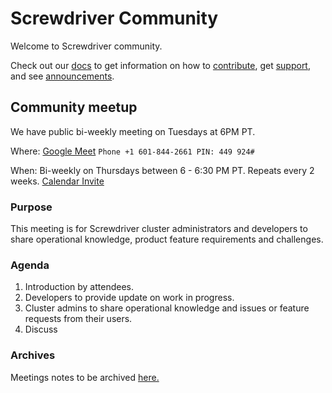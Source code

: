 # Screwdriver Community

Welcome to Screwdriver community.

Check out our [docs](https://docs.screwdriver.cd/) to get information on how to [contribute](https://docs.screwdriver.cd/about/contributing/where-to-contribute), get [support](https://docs.screwdriver.cd/about/support), and see [announcements](https://docs.screwdriver.cd/about/announcements).


## Community meetup

We have public bi-weekly meeting on Tuesdays at 6PM PT.

Where: [Google Meet](https://meet.google.com/rwo-ynwh-xqy?hs=122)
       `Phone +1 601-844-2661 PIN: 449 924#`

When:  Bi-weekly on Thursdays between 6 - 6:30 PM PT. Repeats every 2 weeks.
       [Calendar Invite](https://calendar.google.com/event?action=TEMPLATE&tmeid=YzJrZjExYTByN3FoNG9la201OW44cWlvbDJfMjAyMDA5MDlUMDEwMDAwWiBjX2prdjg1MDh1OGx0dGM3NjZmNHBtbmUwcnJjQGc&tmsrc=c_jkv8508u8lttc766f4pmne0rrc%40group.calendar.google.com&scp=ALL)


### Purpose

This meeting is for Screwdriver cluster administrators and developers to share operational knowledge, product feature requirements and challenges.

### Agenda

1. Introduction by attendees.
1. Developers to provide update on work in progress.
1. Cluster admins to share operational knowledge and issues or feature requests from their users.
1. Discuss

### Archives

Meetings notes to be archived [here.](./meetings) 
